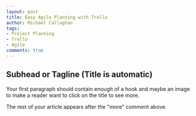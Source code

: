 ```yaml
---
layout: post
title: Easy Agile Planning with Trello
author: Michael Callaghan
tags:
- Project Planning
- Trello
- Agile
comments: true
---
```

## Subhead or Tagline (Title is automatic)

Your first paragraph should contain enough of a hook and maybe an image to make a reader want to click on the title to see more.
<!--more-->

The rest of your article appears after the "more" comment above.
